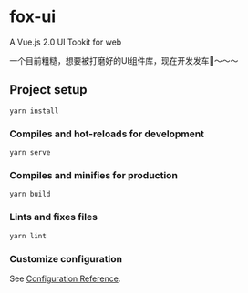 # fox-ui

A Vue.js 2.0 UI Tookit for web

一个目前粗糙，想要被打磨好的UI组件库，现在开发发车🚗～～～
## Project setup

```
yarn install
```

### Compiles and hot-reloads for development

```
yarn serve
```

### Compiles and minifies for production

```
yarn build
```

### Lints and fixes files

```
yarn lint
```

### Customize configuration

See [Configuration Reference](https://cli.vuejs.org/config/).
